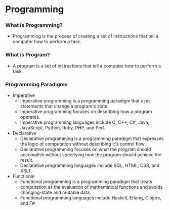 # Programming

### What is Programming?
- Programming is the process of creating a set of instructions that tell a computer how to perform a task.
### What is Program?
- A program is a set of instructions that tell a computer how to perform a task.
### Programming Paradigms
- Imperative
  - Imperative programming is a programming paradigm that uses statements that change a program's state.
  - Imperative programming focuses on describing how a program operates.
  - Imperative programming languages include C, C++, C#, Java, JavaScript, Python, Ruby, PHP, and Perl.
- Declarative
  - Declarative programming is a programming paradigm that expresses tha logic of computation without describing it's control flow.
  - Declarative programming focuses on what the program should accomplish without specifying how the program should achieve the result.
  - Declarative programming languages include SQL, HTML, CSS, and XSLT.
- Functional
  - Functional programming is a programming paradigm that treats computation as the evaluation of mathematical functions and avoids changing-state and mutable data.
  - Functional programming languages include Haskell, Erlang, Clojure, and F#